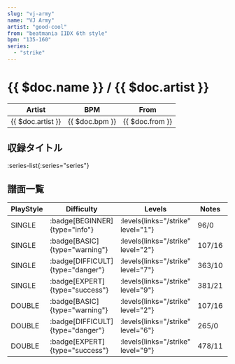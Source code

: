 ```yaml
---
slug: "vj-army"
name: "VJ Army"
artist: "good-cool"
from: "beatmania IIDX 6th style"
bpm: "135-160"
series:
  - "strike"
---
```


# {{ $doc.name }} / {{ $doc.artist }}

|Artist|BPM|From|
|------|---|----|
|{{ $doc.artist }}|{{ $doc.bpm }}|{{ $doc.from }}|

## 収録タイトル

:series-list{:series="series"}

## 譜面一覧

|PlayStyle|Difficulty|Levels|Notes|Movie|
|---------|----------|------|-----|-----|
|SINGLE| :badge[BEGINNER]{type="info"}| :levels{links="/strike" level="1"}|96/0||
|SINGLE| :badge[BASIC]{type="warning"}| :levels{links="/strike" level="2"}|107/16||
|SINGLE| :badge[DIFFICULT]{type="danger"}| :levels{links="/strike" level="7"}|363/10||
|SINGLE| :badge[EXPERT]{type="success"}| :levels{links="/strike" level="9"}|381/21||
|DOUBLE| :badge[BASIC]{type="warning"}| :levels{links="/strike" level="2"}|107/16||
|DOUBLE| :badge[DIFFICULT]{type="danger"}| :levels{links="/strike" level="6"}|265/0||
|DOUBLE| :badge[EXPERT]{type="success"}| :levels{links="/strike" level="9"}|478/11||
